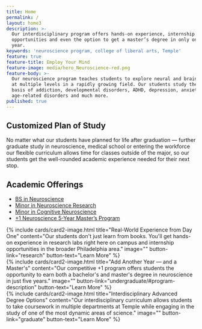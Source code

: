 ```yaml
---
title: Home
permalink: /
layout: home3
description: >-
  Our interdisciplinary program offers hands-on experience, internship
  opportunities and even the option to get a master’s degree in only one extra
  year.
keywords: 'neuroscience program, college of liberal arts, Temple'
feature: true
feature-title: Employ Your Mind
feature-image: media/hero_Neuroscience-red.png
feature-body: >-
  Our neuroscience program teaches students to explore neural and brain function
  at multiple levels in a rapidly growing field. Our students study the neural
  basis of addiction, developmental disorders, ADHD, depression, anxiety,
  age-related disorders and much more.
published: true
---
```

## Customized Plan of Study
No matter what our students have planned for life after graduation — further graduate study in neuroscience, medical school or entering the workforce our flexible curriculum allows time for classes outside of the major, so our students get the well-rounded academic experience needed for their next stop.

## Academic Offerings 
- [BS in Neuroscience](#bs-in-neuroscience)
- [Minor in Neuroscience Research](#minor-in-neuroscience-research)
- [Minor in Cognitive Neuroscience](#minor-in-cognitive-neuroscience)
- [+1 Neuroscience 5-Year Master’s Program](#1-neuroscience-5-year-masters-program)

<div class="row row-wide">
  <div class="col m12 l4">{% include cards/card2-image.html
    title="Real-World Experience from Day One"
    content="Our students don't just learn from books. You'll get hands-on experience in research labs right here on campus and internship opportunities in the broader Philadelphia area."
    image=""
    button-link="research"
    button-text="Learn More" %}
  </div>
  <div class="row row-wide">
    <div class="col m12 l4">{% include cards/card2-image.html
      title="Add Another Year — and a Master's"
      content="Our competitive +1 program offers students the opportunity to earn both a bachelor's and master's degree in neuroscience in just five years."
      image=""
      button-link="undergraduate/#program-description"
      button-text="Learn More" %}
    </div>
    <div class="row row-wide">
      <div class="col m12 l4">{% include cards/card2-image.html
        title="Interdisciplinary Advanced Degree Options"
        content="Our interdisciplinary curriculum allows students to take coursework in multiple departments at Temple while engaging in the study of one of the most dynamic areas of science."
        image=""
        button-link="graduate"
        button-text="Learn More" %}
      </div>
</div>
